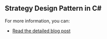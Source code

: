 ﻿## Strategy Design Pattern in C#

For more information, you can:
- [Read the detailed blog post](https://bluecomment.com/post/use-of-strategy-design-pattern)
